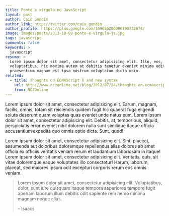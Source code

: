 ```yaml
---
title: Ponto e vírgula no JavaScript
layout: post
author: Caio Gondim
author_link: http://twitter.com/caio_gondim
author_profile: https://plus.google.com/109656206006790732674/
image: images/posts/2013-10-08-ponto-e-virgula-js.jpg
tags: javascript
comments: false
keywords: >
  javascript
resumo: >
  Lorem ipsum dolor sit amet, consectetur adipisicing elit. Illo, eos, animi,
  voluptatibus, hic maxime autem at debitis tenetur eveniet minima odit saepe
  praesentium magnam est ipsa nostrum voluptatum dicta odio.
related:
  - title: Thoughts on ECMAScript 6 and new syntax
    url: http://www.nczonline.net/blog/2012/07/24/thoughts-on-ecmascript-6-and-new-syntax/
    from: NCZOnline
---
```


Lorem ipsum dolor sit amet, consectetur adipisicing elit. Earum, magnam,
facilis, omnis, totam sit reiciendis quidem fugit hic quaerat fuga eligendi
soluta deserunt quam voluptas quas eveniet unde natus eum. Lorem ipsum dolor sit
amet, consectetur adipisicing elit. Debitis, at, temporibus, aliquid,
perspiciatis error eveniet nihil dolorem nulla sunt similique itaque officia
accusantium expedita quo omnis optio dicta. Sunt, quod!

Lorem ipsum dolor sit amet, consectetur adipisicing elit. Sint, placeat,
assumenda aut doloribus doloremque repellendus alias dolores ab amet officia ex
officiis veritatis veniam rerum et laudantium laboriosam in itaque! Lorem ipsum
dolor sit amet, consectetur adipisicing elit. Veritatis, quis, sit vitae
doloremque eaque voluptates illo consectetur! Harum, laborum, placeat, sed
maiores ipsum odit excepturi corporis rerum eos omnis veniam.

<blockquote>
  <p>
    Lorem ipsum dolor sit amet, consectetur adipisicing elit. Voluptatibus,
    dolor, sunt iure quisquam itaque tempora asperiores tempore fugit aperiam
    laborum illum debitis odit sapiente rem nemo minima magnam neque alias.
  </p>
  <footer>
    – Isaacs
  </footer>
</blockquote>
